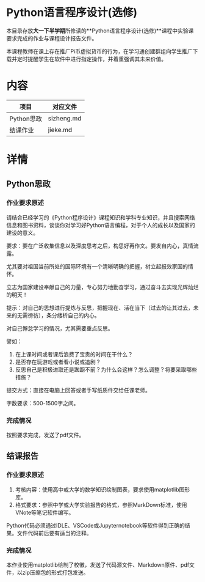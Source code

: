 # Python语言程序设计(选修)

本目录存放**大一下半学期**所修读的**Python语言程序设计(选修)**课程中实验课要求完成的作业与课程设计报告文件。

本课程教师在课上存在推广Pi币虚拟货币的行为，在学习通创建群组向学生推广下载并定时提醒学生在软件中进行指定操作，并着重强调其未来价值。

# 内容 

项目 | 对应文件 
-|-
Python思政 | sizheng.md
结课作业 | jieke.md

# 详情

## Python思政

### 作业要求原述

请结合已经学习的《Python程序设计》课程知识和学科专业知识，并且搜索网络信息和图书资料，谈谈你对学习好Python语言编程，对于个人的成长以及国家的建设的意义。

要求：要在广泛收集信息以及深度思考之后，构思好再作文。要发自内心，真情流露。

尤其要对祖国当前所处的国际环境有一个清晰明确的把握，树立起报效家国的情怀。

立志为国家建设奉献自己的力量，专心努力地勤奋学习，通过奋斗去实现光辉灿烂的明天！

提示：对自己的思想进行提炼与反思，把握现在、活在当下（过去的让其过去，未来的无需徬彷），条分缕析自己的内心。

对自己懈怠学习的情况，尤其需要重点反思。

譬如：

1. 在上课时间或者课后浪费了宝贵的时间在干什么？
2. 是否存在玩游戏或者看小说或追剧？
3. 反思自己是积极进取还是踟蹰不前？为什么会这样？怎么调整？将要采取哪些措施？

提交方式：直接在电脑上回答或者手写纸质件交给任课老师。

字数要求：500-1500字之间。


### 完成情况

按照要求完成，发送了pdf文件。

## 结课报告

### 作业要求原述

1. 考核内容：使用高中或大学的数学知识绘制图表，要求使用matplotlib图形库。
2. 格式要求：参照中学或大学实验报告的格式，参照MarkDown标准，使用VNote等笔记软件编写。

Python代码必须通过IDLE、VSCode或Jupyternotebook等软件得到正确的结果。文件代码前后要有适当的注释。

### 完成情况

本作业使用matplotlib绘制了校徽，发送了代码源文件、Markdown原件、pdf文件，以zip压缩包的形式打包发送。
